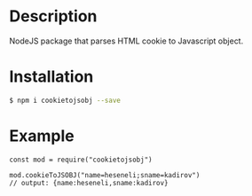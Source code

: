# Description
NodeJS package that parses HTML cookie to Javascript object.
# Installation
```sh
$ npm i cookietojsobj --save
```
# Example
```
const mod = require("cookietojsobj")

mod.cookieToJSOBJ("name=heseneli;sname=kadirov")
// output: {name:heseneli,sname:kadirov}
```